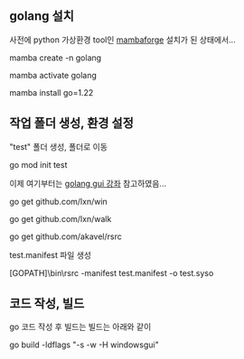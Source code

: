 ## golang 설치

사전에 python 가상환경 tool인 [mambaforge](https://github.com/conda-forge/miniforge) 설치가 된 상태에서...

mamba create -n golang

mamba activate golang

mamba install go=1.22

## 작업 폴더 생성, 환경 설정

"test" 폴더 생성, 폴더로 이동

go mod init test

이제 여기부터는 [golang gui 강좌](https://modu-print.com/%EA%B0%9C%EB%B0%9C%EA%B4%80%EB%A0%A8/go%EB%A1%9C-ms-%EC%9C%88%EB%8F%84-%EB%84%A4%EC%9D%B4%ED%8B%B0%EB%B8%8C-gui-%ED%94%84%EB%A1%9C%EA%B7%B8%EB%9E%A8-%EB%A7%8C%EB%93%A4%EA%B8%B0-1/) 참고하였음...

go get github.com/lxn/win

go get github.com/lxn/walk

go get github.com/akavel/rsrc

test.manifest 파일 생성

[GOPATH]\bin\rsrc -manifest test.manifest -o test.syso

## 코드 작성, 빌드

go 코드 작성 후 빌드는 빌드는 아래와 같이

go build -ldflags "-s -w -H windowsgui"